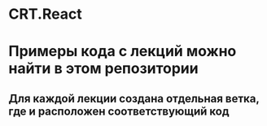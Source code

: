 # CRT.React
# Примеры кода с лекций можно найти в этом репозитории
## Для каждой лекции создана отдельная ветка, где и расположен соответствующий код 

